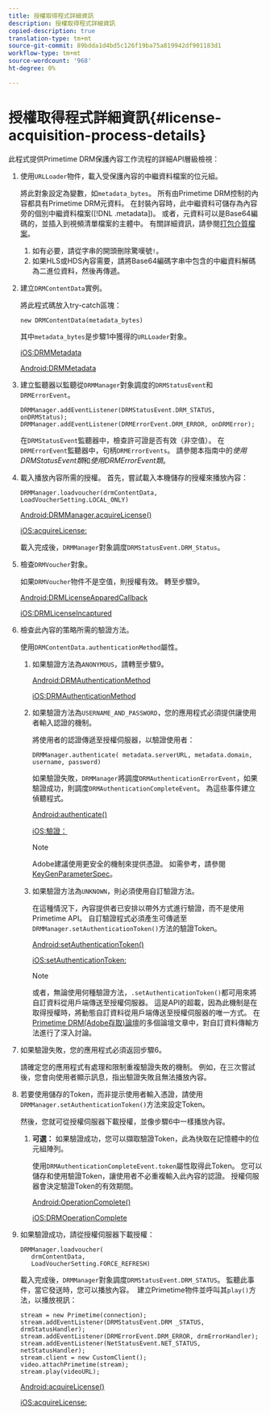 ```yaml
---
title: 授權取得程式詳細資訊
description: 授權取得程式詳細資訊
copied-description: true
translation-type: tm+mt
source-git-commit: 89bdda1d4bd5c126f19ba75a819942df901183d1
workflow-type: tm+mt
source-wordcount: '968'
ht-degree: 0%

---
```



# 授權取得程式詳細資訊{#license-acquisition-process-details}

此程式提供Primetime DRM保護內容工作流程的詳細API層級檢視：

1. 使用`URLLoader`物件，載入受保護內容的中繼資料檔案的位元組。

   將此對象設定為變數，如`metadata_bytes`。 所有由Primetime DRM控制的內容都具有Primetime DRM元資料。 在封裝內容時，此中繼資料可儲存為內容旁的個別中繼資料檔案([!DNL .metadata])。 或者，元資料可以是Base64編碼的，並插入到視頻清單檔案的主體中。 有關詳細資訊，請參閱[打包介質檔案](../protecting-content/packaging-media-overview/packaging-media-files.md)。
   1. 如有必要，請從字串的開頭刪除驚嘆號`!`。
   1. 如果HLS或HDS內容需要，請將Base64編碼字串中包含的中繼資料解碼為二進位資料，然後再傳遞。
1. 建立`DRMContentData`實例。

   將此程式碼放入try-catch區塊：

   ```
   new DRMContentData(metadata_bytes)
   ```

   其中`metadata_bytes`是步驟1中獲得的`URLLoader`對象。

   [iOS:DRMMetadata](https://help.adobe.com/en_US/primetime/api/drm-apis/client/ios/interface_d_r_m_metadata.html)

   [Android:DRMMetadata](https://help.adobe.com/en_US/primetime/api/drm-apis/client/android/index.html)

1. 建立監聽器以監聽從`DRMManager`對象調度的`DRMStatusEvent`和`DRMErrorEvent`。

   ```
   DRMManager.addEventListener(DRMStatusEvent.DRM_STATUS, onDRMStatus); 
   DRMManager.addEventListener(DRMErrorEvent.DRM_ERROR, onDRMError);
   ```

   在`DRMStatusEvent`監聽器中，檢查許可證是否有效（非空值）。 在`DRMErrorEvent`監聽器中，句柄`DRMErrorEvents`。 請參閱本指南中的&#x200B;*使用DRMStatusEvent類*&#x200B;和&#x200B;*使用DRMErrorEvent類*。

1. 載入播放內容所需的授權。
首先，嘗試載入本機儲存的授權來播放內容：

   ```
   DRMManager.loadvoucher(drmContentData, LoadVoucherSetting.LOCAL_ONLY)
   ```

   [Android:DRMManager.acquireLicense()](https://help.adobe.com/en_US/primetime/api/drm-apis/client/android/com/adobe/ave/drm/DRMManager.html#acquireLicense(com.adobe.ave.drm.DRMMetadata,%20com.adobe.ave.drm.DRMAcquireLicenseSettings,%20com.adobe.ave.drm.DRMOperationErrorCallback,%20com.adobe.ave.drm.DRMLicenseAcquiredCallback))

   [iOS:acquireLicense:](https://help.adobe.com/en_US/primetime/api/drm-apis/client/ios/interface_d_r_m_manager.html#a52accb5ed5b49d6e5d91277d78279f1b)

   載入完成後，`DRMManager`對象調度`DRMStatusEvent.DRM_Status`。

1. 檢查`DRMVoucher`對象。


   如果`DRMVoucher`物件不是空值，則授權有效。 轉至步驟9。

   [Android:DRMLicenseApparedCallback](https://help.adobe.com/en_US/primetime/api/drm-apis/client/android/com/adobe/ave/drm/DRMLicenseAcquiredCallback.html)

   [iOS:DRMLicenseIncaptured](https://help.adobe.com/en_US/primetime/api/drm-apis/client/ios/_d_r_m_interface_8h.html#afe5a9e3a003f312ee268d9b00927fa6d)
1. 檢查此內容的策略所需的驗證方法。

   使用`DRMContentData.authenticationMethod`屬性。
   1. 如果驗證方法為`ANONYMOUS`，請轉至步驟9。 

      [Android:DRMAuthenticationMethod](https://help.adobe.com/en_US/primetime/api/drm-apis/client/android/index.html?com/adobe/ave/drm/DRMLicenseAcquiredCallback.html)

      [iOS:DRMAuthenticationMethod](https://help.adobe.com/en_US/primetime/api/drm-apis/client/ios/_d_r_m_interface_8h.html#a2003f29af93898b52a4123c2dd92c457)
   1. 如果驗證方法為`USERNAME_AND_PASSWORD`，您的應用程式必須提供讓使用者輸入認證的機制。

      將使用者的認證傳遞至授權伺服器，以驗證使用者：

      ```
      DRMManager.authenticate( metadata.serverURL, metadata.domain, username, password)
      ```

      如果驗證失敗，`DRMManager`將調度`DRMAuthenticationErrorEvent`，如果驗證成功，則調度`DRMAuthenticationCompleteEvent`。 為這些事件建立偵聽程式。

      [Android:authenticate()](https://help.adobe.com/en_US/primetime/api/drm-apis/client/android/com/adobe/ave/drm/DRMManager.html#authenticate(com.adobe.ave.drm.DRMMetadata,%20java.lang.String,%20java.lang.String,%20java.lang.String,%20java.lang.String,%20com.adobe.ave.drm.DRMOperationErrorCallback,%20com.adobe.ave.drm.DRMAuthenticationCompleteCallback))

      [iOS:驗證：](https://help.adobe.com/en_US/primetime/api/drm-apis/client/ios/interface_d_r_m_manager.html#a169c1441f196a834094a8e0f5ecb4aca)

      >[!NOTE]
      >
      >Adobe建議使用更安全的機制來提供憑證。 如需參考，請參閱[KeyGenParameterSpec](https://developer.android.com/reference/android/security/keystore/KeyGenParameterSpec.html)。

   1. 如果驗證方法為`UNKNOWN`，則必須使用自訂驗證方法。

      在這種情況下，內容提供者已安排以帶外方式進行驗證，而不是使用Primetime API。 自訂驗證程式必須產生可傳遞至`DRMManager.setAuthenticationToken()`方法的驗證Token。

      [Android:setAuthenticationToken()](https://help.adobe.com/en_US/primetime/api/drm-apis/client/android/com/adobe/ave/drm/DRMManager.html#setAuthenticationToken(com.adobe.ave.drm.DRMMetadata,%20java.lang.String,%20byte[],%20com.adobe.ave.drm.DRMoperationErrorCallback,%20com.adobe.ave.drm.DRMoperationCompleteCallback))

      [iOS:setAuthenticationToken:](https://help.adobe.com/en_US/primetime/api/drm-apis/client/ios/interface_d_r_m_manager.html#a17884b5d9bcc5b0b39503f61140f9b09)

      >[!NOTE]
      >
      >或者，無論使用何種驗證方法，`.setAuthenticationToken()`都可用來將自訂資料從用戶端傳送至授權伺服器。 這是API的超載，因為此機制是在取得授權時，將動態自訂資料從用戶端傳送至授權伺服器的唯一方式。 在[Primetime DRM(Adobe存取)論壇](https://forums.adobe.com/community/adobe_access)的多個論壇文章中，對自訂資料傳輸方法進行了深入討論。

1. 如果驗證失敗，您的應用程式必須返回步驟6。

   請確定您的應用程式有處理和限制重複驗證失敗的機制。 例如，在三次嘗試後，您會向使用者顯示訊息，指出驗證失敗且無法播放內容。
1. 若要使用儲存的Token，而非提示使用者輸入憑證，請使用`DRMManager.setAuthenticationToken()`方法來設定Token。

   然後，您就可從授權伺服器下載授權，並像步驟6中一樣播放內容。
   1. **可選：** 如果驗證成功，您可以擷取驗證Token，此為快取在記憶體中的位元組陣列。

      使用`DRMAuthenticationCompleteEvent.token`屬性取得此Token。 您可以儲存和使用驗證Token，讓使用者不必重複輸入此內容的認證。 授權伺服器會決定驗證Token的有效期間。

      [Android:OperationComplete()](https://help.adobe.com/en_US/primetime/api/drm-apis/client/android/com/adobe/ave/drm/DRMOperationCompleteCallback.html)

      [iOS:DRMOperationComplete](https://help.adobe.com/en_US/primetime/api/drm-apis/client/ios/_d_r_m_interface_8h.html#a5f2392ec6661b51bf7b0df71cd514731)
1. 如果驗證成功，請從授權伺服器下載授權：

   ```
   DRMManager.loadvoucher( 
      drmContentData, 
      LoadVoucherSetting.FORCE_REFRESH)
   ```

   載入完成後，`DRMManager`對象調度`DRMStatusEvent.DRM_STATUS`。 監聽此事件，當它發送時，您可以播放內容。  建立Primetime物件並呼叫其`play()`方法，以播放視訊：

   ```
   stream = new Primetime(connection); 
   stream.addEventListener(DRMStatusEvent.DRM _STATUS, drmStatusHandler); 
   stream.addEventListener(DRMErrorEvent.DRM_ERROR, drmErrorHandler); 
   stream.addEventListener(NetStatusEvent.NET_STATUS, netStatusHandler); 
   stream.client = new CustomClient(); 
   video.attachPrimetime(stream); 
   stream.play(videoURL);
   ```

   [Android:acquireLicense()](https://help.adobe.com/en_US/primetime/api/drm-apis/client/android/com/adobe/ave/drm/DRMManager.html#acquireLicense(com.adobe.ave.drm.DRMMetadata,%20com.adobe.ave.drm.DRMAcquireLicenseSettings,%20com.adobe.ave.drm.DRMOperationErrorCallback,%20com.adobe.ave.drm.DRMLicenseAcquiredCallback))

   [iOS:acquireLicense:](https://help.adobe.com/en_US/primetime/api/drm-apis/client/ios/interface_d_r_m_manager.html#a52accb5ed5b49d6e5d91277d78279f1b)